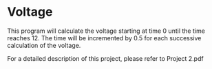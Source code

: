 # Voltage

This program will calculate the voltage starting at time 0
until the time reaches 12. The time will be incremented by
0.5 for each successive calculation of the voltage.

For a detailed description of this project, please refer to Project 2.pdf
